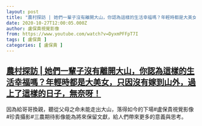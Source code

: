 ```yaml
---
layout: post
title: "農村探訪 | 她們一輩子沒有離開大山，你認為這樣的生活幸福嗎？年輕時都是大美女，只因沒有嫁到山外，過上了這樣的日子，無奈呀！"
date: 2020-10-27T12:00:05.000Z
author: 盧保貴視覺影像
from: https://www.youtube.com/watch?v=DyxmPFFpT7I
tags: [ 盧保貴 ]
categories: [ 盧保貴 ]
---
```

<!--1603800005000-->
[農村探訪 | 她們一輩子沒有離開大山，你認為這樣的生活幸福嗎？年輕時都是大美女，只因沒有嫁到山外，過上了這樣的日子，無奈呀！](https://www.youtube.com/watch?v=DyxmPFFpT7I)
------

<div>
因為給哥哥換親，聽從父母之命未能走出大山，落得如今的下場#盧保貴視覺影像#珍貴攝影#三農期待影像能為將來保留文獻，給人們帶來更多的意義與思考。
</div>
